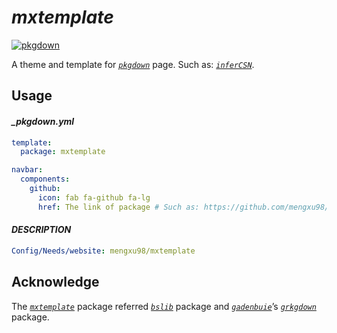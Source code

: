 
# ***mxtemplate***

<!-- badges: start -->

[![pkgdown](https://github.com/mengxu98/mxtemplate/actions/workflows/pkgdown.yaml/badge.svg)](https://mengxu98.github.io/mxtemplate/index.html)

<!-- badges: end -->

A theme and template for
[*`pkgdown`*](https://github.com/r-lib/pkgdown/) page. Such as:
[*`inferCSN`*](https://mengxu98.github.io/inferCSN/).

## Usage

#### *\_pkgdown.yml*

``` yaml
template:
  package: mxtemplate

navbar:
  components:
    github:
      icon: fab fa-github fa-lg
      href: The link of package # Such as: https://github.com/mengxu98/inferCSN
```

#### *DESCRIPTION*

``` yaml
Config/Needs/website: mengxu98/mxtemplate
```

## Acknowledge

The [*`mxtemplate`*](https://github.com/mengxu98/mxtemplate) package
referred [*`bslib`*](https://github.com/rstudio/bslib/tree/main) package
and [*`gadenbuie`*](https://github.com/gadenbuie)’s
[*`grkgdown`*](https://github.com/gadenbuie/grkgdown) package.

